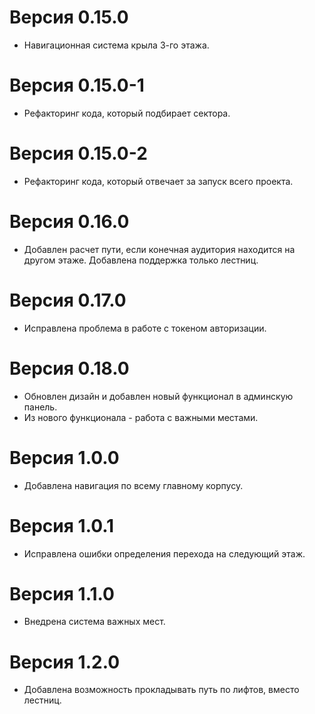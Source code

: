 # Версия 0.15.0
- Навигационная система крыла 3-го этажа.

# Версия 0.15.0-1
- Рефакторинг кода, который подбирает сектора.

# Версия 0.15.0-2
- Рефакторинг кода, который отвечает за запуск всего проекта.

# Версия 0.16.0
- Добавлен расчет пути, если конечная аудитория находится на другом этаже. Добавлена поддержка только лестниц.

# Версия 0.17.0
- Исправлена проблема в работе с токеном авторизации.

# Версия 0.18.0
- Обновлен дизайн и добавлен новый функционал в админскую панель.
- Из нового функционала - работа с важными местами.

# Версия 1.0.0
- Добавлена навигация по всему главному корпусу.

# Версия 1.0.1
- Исправлена ошибки определения перехода на следующий этаж.

# Версия 1.1.0
- Внедрена система важных мест.

# Версия 1.2.0
- Добавлена возможность прокладывать путь по лифтов, вместо лестниц.